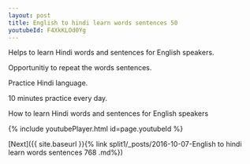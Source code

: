 ```yaml
---
layout: post
title: English to hindi learn words sentences 50 
youtubeId: F4XkKLOd0Yg
---
```

 
 
Helps to learn Hindi words and sentences for English speakers.

Opportunitiy to repeat the words sentences. 

Practice Hindi language. 
 
10 minutes practice every day. 
 
How to learn Hindi words and sentences for English speakers 
 
{% include youtubePlayer.html id=page.youtubeId %}
 
 
[Next]({{ site.baseurl }}{% link  split1/_posts/2016-10-07-English to hindi learn words sentences 768 .md%})
 
